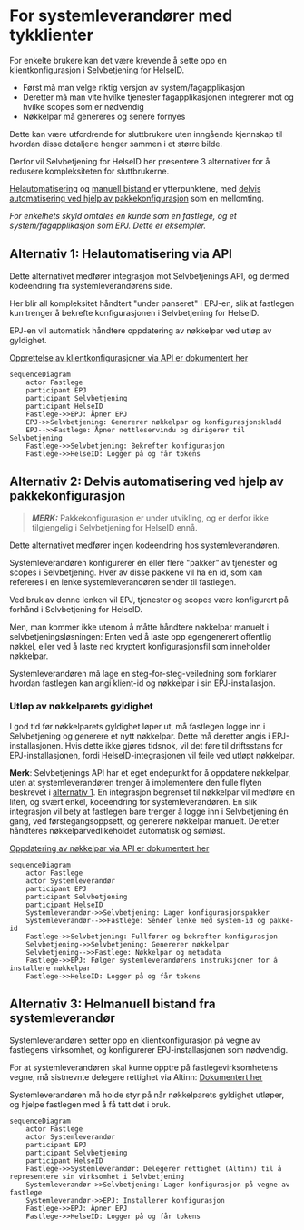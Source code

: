# For systemleverandører med tykklienter

For enkelte brukere kan det være krevende å sette opp en klientkonfigurasjon i Selvbetjening for HelseID.

- Først må man velge riktig versjon av system/fagapplikasjon
- Deretter må man vite hvilke tjenester fagapplikasjonen integrerer mot og hvilke scopes som er nødvendig
- Nøkkelpar må genereres og senere fornyes

Dette kan være utfordrende for sluttbrukere uten inngående kjennskap til hvordan disse detaljene henger sammen i et større bilde.

Derfor vil Selvbetjening for HelseID her presentere 3 alternativer for å redusere kompleksiteten for sluttbrukerne.

[Helautomatisering](#alternativ-1-helautomatisering-via-api) og [manuell bistand](#alternativ-3-helmanuell-bistand-fra-systemleverandør) er ytterpunktene, med [delvis automatisering ved hjelp av pakkekonfigurasjon](#alternativ-2-delvis-automatisering-ved-hjelp-av-pakkekonfigurasjon) som en mellomting.

*For enkelhets skyld omtales en kunde som en fastlege, og et system/fagapplikasjon som EPJ. Dette er eksempler.*

## Alternativ 1: Helautomatisering via API

Dette alternativet medfører integrasjon mot Selvbetjenings API, og dermed kodeendring fra systemleverandørens side.

Her blir all kompleksitet håndtert "under panseret" i EPJ-en, slik at fastlegen kun trenger å bekrefte konfigurasjonen i Selvbetjening for HelseID.

EPJ-en vil automatisk håndtere oppdatering av nøkkelpar ved utløp av gyldighet.

[Opprettelse av klientkonfigurasjoner via API er dokumentert her](../README.md)

```mermaid
sequenceDiagram
    actor Fastlege
    participant EPJ
    participant Selvbetjening
    participant HelseID
    Fastlege->>EPJ: Åpner EPJ
    EPJ->>Selvbetjening: Genererer nøkkelpar og konfigurasjonskladd
    EPJ-->>Fastlege: Åpner nettleservindu og dirigerer til Selvbetjening
    Fastlege->>Selvbetjening: Bekrefter konfigurasjon
    Fastlege->>HelseID: Logger på og får tokens
```

## Alternativ 2: Delvis automatisering ved hjelp av pakkekonfigurasjon

> **_MERK:_** Pakkekonfigurasjon er under utvikling, og er derfor ikke tilgjengelig i Selvbetjening for HelseID ennå.

Dette alternativet medfører ingen kodeendring hos systemleverandøren.

Systemleverandøren konfigurerer én eller flere "pakker" av tjenester og scopes i Selvbetjening. Hver av disse pakkene vil ha en id, som kan refereres i en lenke systemleverandøren sender til fastlegen.

Ved bruk av denne lenken vil EPJ, tjenester og scopes være konfigurert på forhånd i Selvbetjening for HelseID.

Men, man kommer ikke utenom å måtte håndtere nøkkelpar manuelt i selvbetjeningsløsningen: Enten ved å laste opp egengenerert offentlig nøkkel, eller ved å laste ned kryptert konfigurasjonsfil som inneholder nøkkelpar.

Systemleverandøren må lage en steg-for-steg-veiledning som forklarer hvordan fastlegen kan angi klient-id og nøkkelpar i sin EPJ-installasjon.

### Utløp av nøkkelparets gyldighet

I god tid før nøkkelparets gyldighet løper ut, må fastlegen logge inn i Selvbetjening og generere et nytt nøkkelpar. Dette må deretter angis i EPJ-installasjonen. Hvis dette ikke gjøres tidsnok, vil det føre til driftsstans for EPJ-installasjonen, fordi HelseID-integrasjonen vil feile ved utløpt nøkkelpar.

**Merk**: Selvbetjenings API har et eget endepunkt for å oppdatere nøkkelpar, uten at systemleverandøren trenger å implementere den fulle flyten beskrevet i [alternativ 1](#alternativ-1-helautomatisering-via-api). En integrasjon begrenset til nøkkelpar vil medføre en liten, og svært enkel, kodeendring for systemleverandøren. En slik integrasjon vil bety at fastlegen bare trenger å logge inn i Selvbetjening én gang, ved førstegangsoppsett, og generere nøkkelpar manuelt. Deretter håndteres nøkkelparvedlikeholdet automatisk og sømløst.

[Oppdatering av nøkkelpar via API er dokumentert her](../README.md#updating-the-client)

```mermaid
sequenceDiagram
    actor Fastlege
    actor Systemleverandør
    participant EPJ
    participant Selvbetjening
    participant HelseID
    Systemleverandør->>Selvbetjening: Lager konfigurasjonspakker
    Systemleverandør-->>Fastlege: Sender lenke med system-id og pakke-id
    Fastlege->>Selvbetjening: Fullfører og bekrefter konfigurasjon
    Selvbetjening->>Selvbetjening: Genererer nøkkelpar
    Selvbetjening-->>Fastlege: Nøkkelpar og metadata
    Fastlege->>EPJ: Følger systemleverandørens instruksjoner for å installere nøkkelpar
    Fastlege->>HelseID: Logger på og får tokens
```

## Alternativ 3: Helmanuell bistand fra systemleverandør

Systemleverandøren setter opp en klientkonfigurasjon på vegne av fastlegens virksomhet, og konfigurerer EPJ-installasjonen som nødvendig.

For at systemleverandøren skal kunne opptre på fastlegevirksomhetens vegne, må sistnevnte delegere rettighet via Altinn: [Dokumentert her](https://helseid.atlassian.net/wiki/spaces/HELSEID/pages/526876673/Delegering+fra+virksomhet+til+virksomhet)

Systemleverandøren må holde styr på når nøkkelparets gyldighet utløper, og hjelpe fastlegen med å få tatt det i bruk.

```mermaid
sequenceDiagram
    actor Fastlege
    actor Systemleverandør
    participant EPJ
    participant Selvbetjening
    participant HelseID
    Fastlege->>Systemleverandør: Delegerer rettighet (Altinn) til å representere sin virksomhet i Selvbetjening 
    Systemleverandør->>Selvbetjening: Lager konfigurasjon på vegne av fastlege
    Systemleverandør->>EPJ: Installerer konfigurasjon
    Fastlege->>EPJ: Åpner EPJ
    Fastlege->>HelseID: Logger på og får tokens
```

